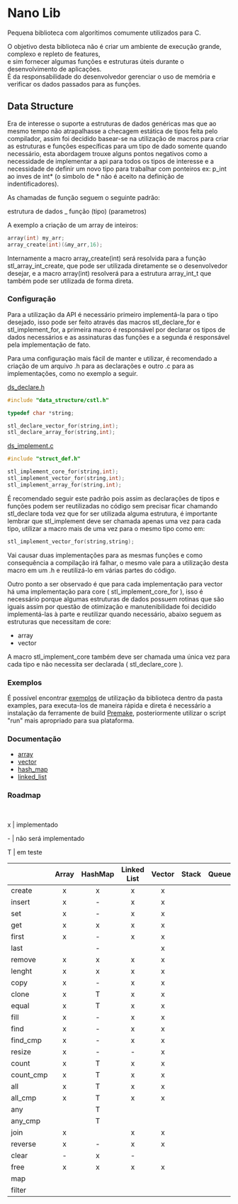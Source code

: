 # Nano Lib
Pequena biblioteca com algorítimos comumente utilizados para C. <br>

O objetivo desta biblioteca não é criar um ambiente de execução grande, complexo e repleto de features,<br> e sim fornecer algumas funções e estruturas úteis durante o desenvolvimento de aplicações.<br> É da responsabilidade do desenvolvedor gerenciar o uso de memória e verificar os dados passados para as funções.

## Data Structure

Era de interesse o suporte a estruturas de dados genéricas mas que ao mesmo tempo não atrapalhasse a checagem estática de tipos feita pelo compilador, assim foi decidido basear-se na utilização de macros para criar as estruturas e funções específicas para um tipo de dado somente quando necessário, esta abordagem trouxe alguns pontos negativos como a necessidade de implementar a api para todos os tipos de interesse e a necessidade de definir um novo tipo para trabalhar com ponteiros ex: p_int ao inves de int* (o simbolo de * não é aceito na definição de indentificadores).

As chamadas de função seguem o seguinte padrão:

estrutura de dados _ função (tipo) (parametros)

A exemplo a criação de um array de inteiros:
```C
array(int) my_arr;
array_create(int)(&my_arr,16);
```
Internamente a macro array_create(int) será resolvida para a função stl_array_int_create, que pode ser utilizada diretamente se o desenvolvedor desejar, e a macro array(int) resolverá para a estrutura array_int_t que também pode ser utilizada de forma direta.

### Configuração

Para a utilização da API é necessário primeiro implementá-la para o tipo desejado, isso pode ser feito através das macros stl_declare_for e stl_implement_for, a primeira macro é responsável por declarar os tipos de dados necessários e as assinaturas das funções e a segunda é responsável pela implementação de fato.

Para uma configuração mais fácil de manter e utilizar, é recomendado a criação de um arquivo .h para as declarações e outro .c para as implementações, como no exemplo a seguir.

<ins>ds_declare.h</ins>

```C
#include "data_structure/cstl.h"

typedef char *string;

stl_declare_vector_for(string,int);
stl_declare_array_for(string,int);
```
<ins>ds_implement.c</ins>
```C
#include "struct_def.h"

stl_implement_core_for(string,int);
stl_implement_vector_for(string,int);
stl_implement_array_for(string,int);
```

É recomendado seguir este padrão pois assim as declarações de tipos e funções podem ser reutilizadas no código sem precisar ficar chamando stl_declare toda vez que for ser utilizada alguma estrutura, é importante lembrar que stl_implement deve ser chamada apenas uma vez para cada tipo, utilizar a macro mais de uma vez para o mesmo tipo como em:

```C
stl_implement_vector_for(string,string);
```
Vai causar duas implementações para as mesmas funções e como consequência a compilação irá falhar, o mesmo vale para a utilização desta macro em um .h e reutilizá-lo em várias partes do código.

Outro ponto a ser observado é que para cada implementação para vector há uma implementação para core ( stl_implement_core_for ), isso é necessário porque algumas estruturas de dados possuem rotinas que são iguais assim por questão de otimização e manutenibilidade foi decidido implementá-las à parte e reutilizar quando necessário, abaixo seguem as estruturas que necessitam de core:

* array
* vector

A macro stl_implement_core também deve ser chamada uma única vez para cada tipo e não necessita ser declarada ( stl_declare_core ).

### Exemplos

É possível encontrar [exemplos](examples) de utilização da biblioteca dentro da pasta examples, para executa-los de maneira rápida e direta é necessário a instalação da ferramente de build [Premake](https://premake.github.io/), posteriormente utilizar o script "run" mais apropriado para sua plataforma.


### Documentação

* [array](docs/stl_array.md)
* [vector](docs/stl_vector.md)
* [hash_map](docs/stl_hash.md)
* [linked_list](docs/stl_linked_list.md)

### Roadmap
<br>
<p> x | implementado </p>
<p> - | não será implementado </p>
<p> T | em teste </p>


|          | Array  | HashMap  | Linked List  | Vector | Stack | Queue |
| :------- | :----: | :------: | :----------: | :----: | :---: | :---: |
| create   |   x    |     x    |      x       |   x    |       |       |        
| insert   |   x    |     -    |      x       |   x    |       |       | 
| set      |   x    |     -    |      x       |   x    |       |       | 
| get      |   x    |     x    |      x       |   x    |       |       | 
| first    |   x    |     -    |      x       |   x    |       |       | 
| last     |        |     -    |              |   x    |       |       | 
| remove   |   x    |     x    |      x       |   x    |       |       | 
| lenght   |   x    |     x    |      x       |   x    |       |       | 
| copy     |   x    |     -    |      x       |   x    |       |       | 
| clone    |   x    |     T    |      x       |   x    |       |       | 
| equal    |   x    |     T    |      x       |   x    |       |       | 
| fill     |   x    |     -    |      x       |   x    |       |       | 
| find     |   x    |     -    |      x       |   x    |       |       | 
| find_cmp |   x    |     -    |      x       |   x    |       |       | 
| resize   |   x    |     -    |      -       |   x    |       |       | 
| count    |   x    |     T    |      x       |   x    |       |       | 
| count_cmp|   x    |     T    |      x       |   x    |       |       | 
| all      |   x    |     T    |      x       |   x    |       |       | 
| all_cmp  |   x    |     T    |      x       |   x    |       |       | 
| any      |        |     T    |              |        |       |       | 
| any_cmp  |        |     T    |              |        |       |       | 
| join     |   x    |          |      x       |   x    |       |       | 
| reverse  |   x    |     -    |      x       |   x    |       |       | 
| clear    |   -    |     x    |      -       |        |       |       | 
| free     |   x    |     x    |      x       |   x    |       |       | 
| map      |        |          |              |        |       |       | 
| filter   |        |          |              |        |       |       | 